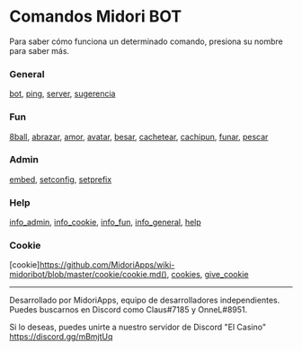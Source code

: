 # Comandos Midori BOT

Para saber cómo funciona un determinado comando, presiona su nombre para saber más.

### General
[bot](https://github.com/MidoriApps/wiki-midoribot/blob/master/generales/bot.md), [ping](https://github.com/MidoriApps/wiki-midoribot/blob/master/generales/ping.md), [server](https://github.com/MidoriApps/wiki-midoribot/blob/master/generales/server.md), [sugerencia](https://github.com/MidoriApps/wiki-midoribot/blob/master/generales/sugerencia.md)

### Fun
[8ball](https://github.com/MidoriApps/wiki-midoribot/blob/master/fun/8ball.md), [abrazar](https://github.com/MidoriApps/wiki-midoribot/blob/master/fun/abrazar.md), [amor](https://github.com/MidoriApps/wiki-midoribot/blob/master/fun/amor.md), [avatar](https://github.com/MidoriApps/wiki-midoribot/blob/master/fun/avatar.md), [besar](https://github.com/MidoriApps/wiki-midoribot/blob/master/fun/besar.md), [cachetear](https://github.com/MidoriApps/wiki-midoribot/blob/master/fun/cachetear.md), [cachipun](https://github.com/MidoriApps/wiki-midoribot/blob/master/fun/cachipun.md), [funar](https://github.com/MidoriApps/wiki-midoribot/blob/master/fun/funar.md), [pescar](https://github.com/MidoriApps/wiki-midoribot/blob/master/fun/pescar.md)

### Admin
[embed](https://github.com/MidoriApps/wiki-midoribot/blob/master/admin/embed.md), [setconfig](https://github.com/MidoriApps/wiki-midoribot/blob/master/admin/setconfig.md), [setprefix](https://github.com/MidoriApps/wiki-midoribot/blob/master/admin/setprefix.md)

### Help
[info_admin](https://github.com/MidoriApps/wiki-midoribot/blob/master/help/info_admin.md), [info_cookie](https://github.com/MidoriApps/wiki-midoribot/blob/master/help/info_cookie.md), [info_fun](https://github.com/MidoriApps/wiki-midoribot/blob/master/help/info_fun.md), [info_general](https://github.com/MidoriApps/wiki-midoribot/blob/master/help/info_general.md), [help](https://github.com/MidoriApps/wiki-midoribot/blob/master/help/help.md)

### Cookie
[cookie]https://github.com/MidoriApps/wiki-midoribot/blob/master/cookie/cookie.md(), [cookies](https://github.com/MidoriApps/wiki-midoribot/blob/master/cookie/cookies.md), [give_cookie](https://github.com/MidoriApps/wiki-midoribot/blob/master/cookie/give_cookie.md)

---
Desarrollado por MidoriApps, equipo de desarrolladores independientes.
Puedes buscarnos en Discord como Claus#7185 y OnneL#8951.

Si lo deseas, puedes unirte a nuestro servidor de Discord "El Casino"
https://discord.gg/mBmjtUq